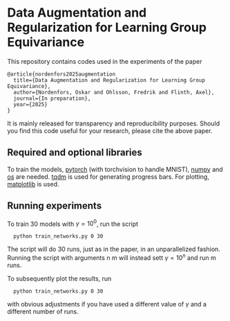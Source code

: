 # Data Augmentation and Regularization for Learning Group Equivariance

This repository contains codes used in the experiments of the paper

```
@article{nordenfors2025augmentation
  title={Data Augmentation and Regularization for Learning Group Equivariance},
  author={Nordenfors, Oskar and Ohlsson, Fredrik and Flinth, Axel},
  journal={In preparation},
  year={2025}
}
```

It is mainly released for transparency and reproducibility purposes. Should you find this code useful for your research, please cite the above paper.

## Required and optional libraries
To train the models, [pytorch](https://pytorch.org/) (with torchvision to handle MNIST), [numpy](https://numpy.org/) and  [os](https://docs.python.org/3/library/os.html) are needed.  [tqdm](https://tqdm.github.io/) is used for generating progress bars. For plotting,  [matplotlib](https://matplotlib.org/) is used.

## Running experiments

To train 30 models with $\gamma=10^0$, run the script

```
  python train_networks.py 0 30
```

The script will do 30 runs, just as in the paper, in an unparallelized fashion. Running the script with arguments n m will instead sett $\gamma=10^n$ and run m runs.

To subsequently plot the results, run 

```
  python train_networks.py 0 30
```

with obvious adjustments if you have used a different value of $\gamma$ and a different number of runs.